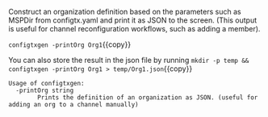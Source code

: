 Construct an organization definition based on the parameters such as MSPDir from configtx.yaml and print it as JSON to the screen. (This output is useful for channel reconfiguration workflows, such as adding a member).

`configtxgen -printOrg Org1`{{copy}}

You can also store the result in the json file by running
`mkdir -p temp && configtxgen -printOrg Org1 > temp/Org1.json`{{copy}}

```
Usage of configtxgen:
  -printOrg string
        Prints the definition of an organization as JSON. (useful for adding an org to a channel manually)
```